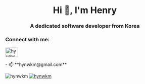 <h1 align="center">Hi 👋, I'm Henry</h1>
<h3 align="center">A dedicated software developer from Korea</h3>



<h3 align="left">Connect with me:</h3>
<p align="left">
<a href="https://linkedin.com/in/hyunwoo-kim" target="blank"><img align="center" src="https://raw.githubusercontent.com/rahuldkjain/github-profile-readme-generator/master/src/images/icons/Social/linked-in-alt.svg" alt="hyunwoo-kim" height="30" width="40" /></a>
</p>
  - 📫 **hynwkm@gmail.com**

<p><img align="left" src="https://github-readme-stats.vercel.app/api/top-langs?username=hynwkm&show_icons=true&locale=en&layout=compact" alt="hynwkm" /></p><span align="left"> <a href="https://github.com/ryo-ma/github-profile-trophy"><img src="https://github-profile-trophy.vercel.app/?username=hynwkm" alt="hynwkm" /></a> </span>
